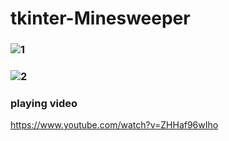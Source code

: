 # tkinter-Minesweeper

### ![1](https://user-images.githubusercontent.com/24665474/37557356-9432197a-2a46-11e8-84cc-393ae283b9c3.PNG)
### ![2](https://user-images.githubusercontent.com/24665474/37557357-94639b80-2a46-11e8-8fff-d008794d3ed1.PNG)


### playing video
https://www.youtube.com/watch?v=ZHHaf96wIho
